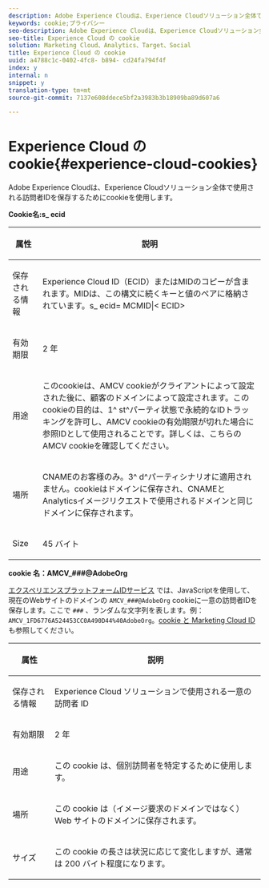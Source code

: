 ```yaml
---
description: Adobe Experience Cloudは、Experience Cloudソリューション全体で使用される訪問者IDを保存するためにcookieを使用します。
keywords: cookie;プライバシー
seo-description: Adobe Experience Cloudは、Experience Cloudソリューション全体で使用される訪問者IDを保存するためにcookieを使用します。
seo-title: Experience Cloud の cookie
solution: Marketing Cloud、Analytics、Target、Social
title: Experience Cloud の cookie
uuid: a4788c1c-0402-4fc8- b894- cd24fa794f4f
index: y
internal: n
snippet: y
translation-type: tm+mt
source-git-commit: 7137e608ddece5bf2a3983b3b18909ba89d607a6

---
```



# Experience Cloud の cookie{#experience-cloud-cookies}

Adobe Experience Cloudは、Experience Cloudソリューション全体で使用される訪問者IDを保存するためにcookieを使用します。

**Cookie名:s_ ecid**

<table id="table_FF4C70D3D4CC425BA65162D5A9504F7D"> 
 <thead> 
  <tr> 
   <th colname="col1" class="entry"> <p>属性 </p> </th> 
   <th colname="col2" class="entry"> <p>説明 </p> </th> 
  </tr> 
 </thead>
 <tbody> 
  <tr> 
   <td colname="col1"> <p>保存される情報 </p> </td> 
   <td colname="col2"> <p> Experience Cloud ID（ECID）またはMIDのコピーが含まれます。MIDは、この構文に続くキーと値のペアに格納されています。s_ ecid= MCMID|&lt; ECID&gt; </p> </td> 
  </tr> 
  <tr> 
   <td colname="col1"> <p> 有効期限 </p> </td> 
   <td colname="col2"> <p>2 年 </p> </td> 
  </tr> 
  <tr> 
   <td colname="col1"> <p> 用途 </p> </td> 
   <td colname="col2"> <p>このcookieは、AMCV cookieがクライアントによって設定された後に、顧客のドメインによって設定されます。このcookieの目的は、1^ st^パーティ状態で永続的なIDトラッキングを許可し、AMCV cookieの有効期限が切れた場合に参照IDとして使用されることです。詳しくは、こちらのAMCV cookieを確認してください。 </p> </td> 
  </tr> 
  <tr> 
   <td colname="col1"> <p> 場所 </p> </td> 
   <td colname="col2"> <p>CNAMEのお客様のみ。3^ d^パーティシナリオに適用されません。cookieはドメインに保存され、CNAMEとAnalyticsイメージリクエストで使用されるドメインと同じドメインに保存されます。 </p> </td> 
  </tr> 
  <tr> 
   <td colname="col1"> <p> Size </p> </td> 
   <td colname="col2"> <p>45 バイト </p> </td> 
  </tr> 
 </tbody> 
</table>

**cookie 名：AMCV_###@AdobeOrg**

[エクスペリエンスプラットフォームIDサービス](https://docs.adobe.com/content/help/en/id-service/using/home.html) では、JavaScriptを使用して、現在のWebサイトのドメインの `AMCV_###@AdobeOrg` cookieに一意の訪問者IDを保存します。ここで `###` 、ランダムな文字列を表します。例：`AMCV_1FD6776A524453CC0A490D44%40AdobeOrg`。[cookie と Marketing Cloud ID](https://docs.adobe.com/content/help/en/id-service/using/intro/cookies.html)も参照してください。

<table id="table_1883C0836C1E4AF5A262FBF5000C1B11"> 
 <thead> 
  <tr> 
   <th colname="col1" class="entry"> <p>属性 </p> </th> 
   <th colname="col2" class="entry"> <p>説明 </p> </th> 
  </tr> 
 </thead>
 <tbody> 
  <tr> 
   <td colname="col1"> <p>保存される情報 </p> </td> 
   <td colname="col2"> <p> Experience Cloud ソリューションで使用される一意の訪問者 ID </p> </td> 
  </tr> 
  <tr> 
   <td colname="col1"> <p> 有効期限 </p> </td> 
   <td colname="col2"> <p> 2 年 </p> </td> 
  </tr> 
  <tr> 
   <td colname="col1"> <p> 用途 </p> </td> 
   <td colname="col2"> <p> この cookie は、個別訪問者を特定するために使用します。 </p> </td> 
  </tr> 
  <tr> 
   <td colname="col1"> <p> 場所 </p> </td> 
   <td colname="col2"> <p> この cookie は（イメージ要求のドメインではなく）Web サイトのドメインに保存されます。 </p> </td> 
  </tr> 
  <tr> 
   <td colname="col1"> <p> サイズ </p> </td> 
   <td colname="col2"> <p> この cookie の長さは状況に応じて変化しますが、通常は 200 バイト程度になります。 </p> </td> 
  </tr> 
 </tbody> 
</table>
